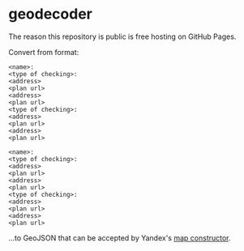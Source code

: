 # geodecoder

The reason this repository is public is free hosting on GitHub Pages.

Convert from format:

```
<name>:
<type of checking>:
<address>
<plan url>
<address>
<plan url>
<type of checking>:
<address>
<plan url>
<address>
<plan url>

<name>:
<type of checking>:
<address>
<plan url>
<address>
<plan url>
<type of checking>:
<address>
<plan url>
<address>
<plan url>
```

...to GeoJSON that can be accepted by Yandex's [map constructor](https://yandex.ru/map-constructor/).
